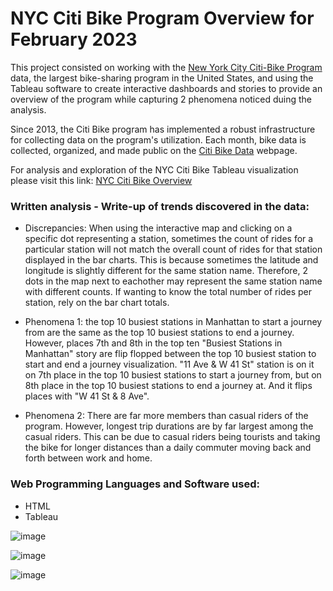 # NYC Citi Bike Program Overview for February 2023

This project consisted on working with the <a href="https://en.wikipedia.org/wiki/Citi_Bike" target="_blank">New York City Citi-Bike Program</a> data, the largest bike-sharing program in the United States, and using the Tableau software to create interactive dashboards and stories to provide an overview of the program while capturing 2 phenomena noticed duing the analysis.

Since 2013, the Citi Bike program has implemented a robust infrastructure for collecting data on the program's utilization. Each month, bike data is collected, organized, and made public on the <a href="https://citibikenyc.com/system-data" target="_blank">Citi Bike Data</a> webpage.

For analysis and exploration of the NYC Citi Bike Tableau visualization please visit this link: <a href="https://eabouche.github.io/tableau-challenge/" target="_blank">NYC Citi Bike Overview</a>

### Written analysis - Write-up of trends discovered in the data:
- Discrepancies: When using the interactive map and clicking on a specific dot representing a station, sometimes the count of rides for a particular station will not match the overall count of rides for that station displayed in the bar charts.  This is because sometimes the latitude and longitude is slightly different for the same station name. Therefore, 2 dots in the map next to eachother may represent the same station name with different counts. If wanting to know the total number of rides per station, rely on the bar chart totals.

- Phenomena 1: the top 10 busiest stations in Manhattan to start a journey from are the same as the top 10 busiest stations to end a journey. However, places 7th and 8th in the top ten "Busiest Stations in Manhattan" story are flip flopped between the top 10 busiest station to start and end a journey visualization.  "11 Ave & W 41 St" station is on it on 7th place in the top 10 busiest stations to start a journey from, but on 8th place in the top 10 busiest stations to end a journey at.  And it flips places with "W 41 St & 8 Ave".  

- Phenomena 2: There are far more members than casual riders of the program.  However, longest trip durations are by far largest among the casual riders.  This can be due to casual riders being tourists and taking the bike for longer distances than a daily commuter moving back and forth between work and home.


### Web Programming Languages and Software used:
- HTML
- Tableau

![image](https://user-images.githubusercontent.com/115383317/226077367-cdc59b50-9cc3-48dc-b91a-1bcaca96c2ba.png)

![image](https://user-images.githubusercontent.com/115383317/226077410-d5308644-48e6-42e4-8ec3-343e75a5a4b4.png)

![image](https://user-images.githubusercontent.com/115383317/226077435-befe892c-4670-4022-bef9-bc61b99060d6.png)


